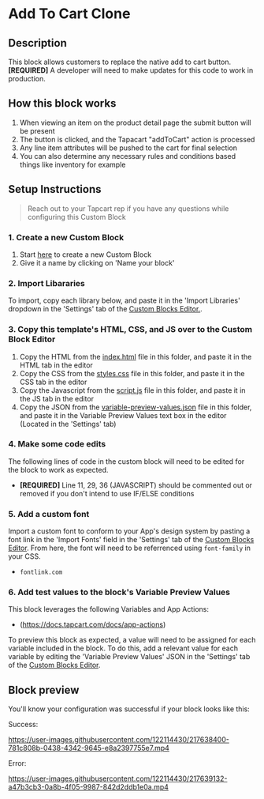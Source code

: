 # Add To Cart Clone

## Description
This block allows customers to replace the native add to cart button.
**[REQUIRED]** A developer will need to make updates for this code to work in production.

## How this block works
1. When viewing an item on the product detail page the submit button will be present
2. The button is clicked, and the Tapacart "addToCart" action is processed
3. Any line item attributes will be pushed to the cart for final selection
4. You can also determine any necessary rules and conditions based things like inventory for example

## Setup Instructions
> Reach out to your Tapcart rep if you have any questions while configuring this Custom Block

### 1. Create a new Custom Block
1. Start [here](https://app.tapcart.com/custom-blocks) to create a new Custom Block
2. Give it a name by clicking on 'Name your block'

### 2. Import Libararies 
To import, copy each library below, and paste it in the 'Import Libraries' dropdown in the 'Settings' tab of the [Custom Blocks Editor.](https://app.tapcart.com/custom-blocks).

### 3. Copy this template's HTML, CSS, and JS over to the Custom Block Editor
1. Copy the HTML from the [index.html](#) file in this folder, and paste it in the HTML tab in the editor
2. Copy the CSS from the [styles.css](#) file in this folder, and paste it in the CSS tab in the editor
3. Copy the Javascript from the [script.js](#) file in this folder, and paste it in the JS tab in the editor
4. Copy the JSON from the [variable-preview-values.json](#) file in this folder, and paste it in the Variable Preview Values text box in the editor (Located in the 'Settings' tab)

### 4. Make some code edits
The following lines of code in the custom block will need to be edited for the block to work as expected. 

- **[REQUIRED]** Line 11, 29, 36 (JAVASCRIPT) should be commented out or removed if you don't intend to use IF/ELSE conditions

### 5. Add a custom font
Import a custom font to conform to your App's design system by pasting a font link in the 'Import Fonts' field in the 'Settings' tab of the [Custom Blocks Editor](https://app.tapcart.com/custom-blocks). From here, the font will need to be referrenced using `font-family` in your CSS.

- `fontlink.com`

### 6. Add test values to the block's Variable Preview Values
This block leverages the following Variables and App Actions:
- (https://docs.tapcart.com/docs/app-actions)

To preview this block as expected, a value will need to be assigned for each variable included in the block. To do this, add a relevant value for each variable by editing the 'Variable Preview Values' JSON in the 'Settings' tab of the [Custom Blocks Editor](https://app.tapcart.com/custom-blocks).

## Block preview
You'll know your configuration was successful if your block looks like this:

Success:

https://user-images.githubusercontent.com/122114430/217638400-781c808b-0438-4342-9645-e8a2397755e7.mp4



Error:

https://user-images.githubusercontent.com/122114430/217639132-a47b3cb3-0a8b-4f05-9987-842d2ddb1e0a.mp4










